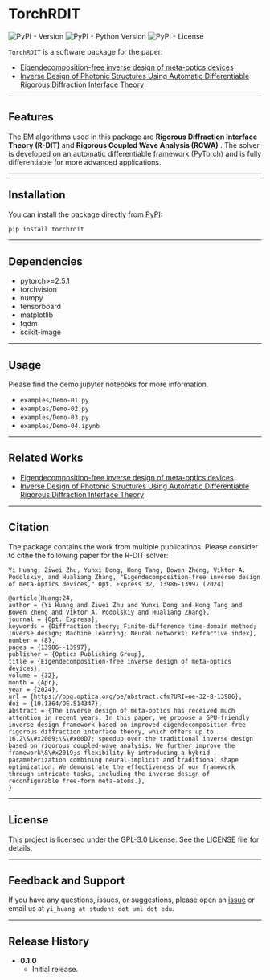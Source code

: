 # TorchRDIT

![PyPI - Version](https://img.shields.io/pypi/v/torchrdit)
![PyPI - Python Version](https://img.shields.io/pypi/pyversions/torchrdit)
![PyPI - License](https://img.shields.io/pypi/l/torchrdit)

`TorchRDIT` is a software package for the paper:

- [Eigendecomposition-free inverse design of meta-optics devices](https://opg.optica.org/oe/fulltext.cfm?uri=oe-32-8-13986&id=548527)
- [Inverse Design of Photonic Structures Using Automatic Differentiable Rigorous Diffraction Interface Theory](https://doi.org/10.1364/CLEO_AT.2023.JTu2A.119)

---

## Features

The EM algorithms used in this package are **Rigorous Diffraction Interface Theory (R-DIT)** and **Rigorous Coupled Wave Analysis (RCWA)** . The solver is developed on an automatic differentiable framework (PyTorch) and is fully differentiable for more advanced applications.

---

## Installation

You can install the package directly from [PyPI](https://pypi.org/project/torchrdit/):

```bash
pip install torchrdit
```

---

## Dependencies

- pytorch>=2.5.1
- torchvision
- numpy
- tensorboard
- matplotlib
- tqdm
- scikit-image

---

## Usage

Please find the demo jupyter noteboks for more information.

- `examples/Demo-01.py`
- `examples/Demo-02.py`
- `examples/Demo-03.py`
- `examples/Demo-04.ipynb`

---

## Related Works

- [Eigendecomposition-free inverse design of meta-optics devices](https://opg.optica.org/oe/fulltext.cfm?uri=oe-32-8-13986&id=548527)
- [Inverse Design of Photonic Structures Using Automatic Differentiable Rigorous Diffraction Interface Theory](https://opg.optica.org/abstract.cfm?uri=CLEO_AT-2023-JTu2A.119)

---

## Citation

The package contains the work from multiple publicatinos. Please consider to cithe the following paper for the R-DIT solver:

```text
Yi Huang, Ziwei Zhu, Yunxi Dong, Hong Tang, Bowen Zheng, Viktor A. Podolskiy, and Hualiang Zhang, "Eigendecomposition-free inverse design of meta-optics devices," Opt. Express 32, 13986-13997 (2024)
```

```text
@article{Huang:24,
author = {Yi Huang and Ziwei Zhu and Yunxi Dong and Hong Tang and Bowen Zheng and Viktor A. Podolskiy and Hualiang Zhang},
journal = {Opt. Express},
keywords = {Diffraction theory; Finite-difference time-domain method; Inverse design; Machine learning; Neural networks; Refractive index},
number = {8},
pages = {13986--13997},
publisher = {Optica Publishing Group},
title = {Eigendecomposition-free inverse design of meta-optics devices},
volume = {32},
month = {Apr},
year = {2024},
url = {https://opg.optica.org/oe/abstract.cfm?URI=oe-32-8-13986},
doi = {10.1364/OE.514347},
abstract = {The inverse design of meta-optics has received much attention in recent years. In this paper, we propose a GPU-friendly inverse design framework based on improved eigendecomposition-free rigorous diffraction interface theory, which offers up to 16.2\&\#x2009;\&\#x00D7; speedup over the traditional inverse design based on rigorous coupled-wave analysis. We further improve the framework\&\#x2019;s flexibility by introducing a hybrid parameterization combining neural-implicit and traditional shape optimization. We demonstrate the effectiveness of our framework through intricate tasks, including the inverse design of reconfigurable free-form meta-atoms.},
}
```

---

## License

This project is licensed under the GPL-3.0 License. See the [LICENSE](https://www.gnu.org/licenses/gpl-3.0.en.html) file for details.

---

## Feedback and Support

If you have any questions, issues, or suggestions, please open an [issue](https://github.com/yi-huang-1/torchrdit/issues) or email us at `yi_huang at student dot uml dot edu`.

---

## Release History

- **0.1.0**
  - Initial release.
